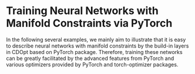 # Training Neural Networks with Manifold Constraints via PyTorch

In the following several examples, we mainly aim to illustrate that it is easy to describe neural networks with manifold constraints by the build-in layers in CDOpt based on PyTorch package. Therefore, training these networks can be greatly facilitated by the advanced features  from PyTorch and various optimizers provided by PyTorch and torch-optimizer packages. 



```{tableofcontents}
```

